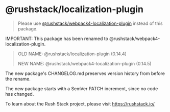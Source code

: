 # @rushstack/localization-plugin

> Please use [@rushstack/webpack4-localization-plugin](https://www.npmjs.com/package/@rushstack/webpack4-localization-plugin) instead of this package.

IMPORTANT: This package has been renamed to @rushstack/webpack4-localization-plugin.

> OLD NAME: @rushstack/localization-plugin (0.14.4)
>
> NEW NAME: @rushstack/webpack4-localization-plugin (0.14.5)

The new package's CHANGELOG.md preserves version history from before the rename.

The new package starts with a SemVer PATCH increment, since no code has changed.

To learn about the Rush Stack project, please visit https://rushstack.io/
